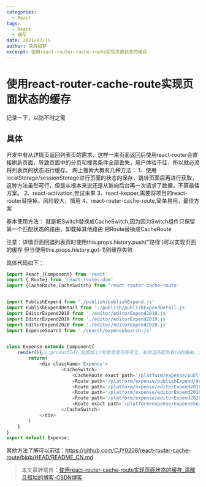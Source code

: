 ```yaml
---
categories:
  - React
tags:
  - React
  - 缓存
date: 2021/07/15
author: 深海如梦
excerpt: 使用react-router-cache-route实现页面状态的缓存
---
```




# 使用react-router-cache-route实现页面状态的缓存

记录一下，以防不时之需

## 具体

开发中有从详情页返回列表页的需求，这样一来页面返回后使用react-router会直接刷新页面，导致页面中的分页和搜索条件全部丢失，用户体验不佳，所以就必须将列表页的状态进行缓存。
网上搜索大概有几种方法：
1、使用localStorage/sessionStorage进行页面的状态的保存，跳转页面后再进行获取，这种方法虽然可行，但是从根本来说还是从新向后台再一次请求了数据，不算最佳方案。
2、react-activation,尝试未果
3、react-kepper,需要将项目的react-router替换掉，风险较大，慎用
4、react-router-cache-route,简单易用，最佳方案

基本使用方法：
就是把Switch替换成CacheSwitch,因为因为Switch组件只保留第一个匹配状态的路由，卸载掉其他路由
把Route替换成CacheRoute

注意：详情页面回退列表页时使用this.props.history.push(‘’路径')可以实现页面的缓存
但当使用this.props.history.go(-1)则缓存失败

具体代码如下：

```typescript
import React,{Component} from 'react'
import { Route} from 'react-router-dom'
import {CacheRoute,CacheSwitch} from 'react-router-cache-route'


import PublishExpend from './publish/publishExpend.js'
import PublishExpendDetail from './publish/publishExpendDetail.js'
import EditorExpend2018 from './editor/editorExpend2018.js'
import EditorExpend2019 from './editor/editorExpend2019.js'
import EditorExpend2020 from './editor/editorExpend2020.js'
import ExpenseSearch from './search/expenseSearch.js'


class Expense extends Component{
    render(){//:productId?,后面加上?的意思是可有可无，有的话匹配到有id的路由，没有id的话就匹配之前的路由
        return(
            <div className='Expense'>
                    <CacheSwitch>                   
                        <CacheRoute exact path='/platform/expense/publishExpend' component={PublishExpend}/>                    
                        <Route path='/platform/expense/publishExpend/detail/:expendId?' component={PublishExpendDetail}/>
                        <Route path='/platform/expense/editorExpend2018' component={EditorExpend2018}/>
                        <Route path='/platform/expense/editorExpend2019' component={EditorExpend2019}/>
                        <Route path='/platform/expense/editorExpend2020' component={EditorExpend2020}/>
                        <Route exact path='/platform/expense/expenseSearch' component={ExpenseSearch}/>
                    </CacheSwitch>
            </div>
        )
    }
}
export default Expense;
```

其他方法了解可以前往：https://github.com/CJY0208/react-router-cache-route/blob/HEAD/README_CN.md

> 本文章转载自：[使用react-router-cache-route实现页面状态的缓存_清醒且孤独的博客-CSDN博客](https://blog.csdn.net/qq_44688392/article/details/108713037)

